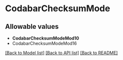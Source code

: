 # CodabarChecksumMode



## Allowable values
* **CodabarChecksumModeMod10**
* CodabarChecksumModeMod16

[[Back to Model list]](../README.md#documentation-for-models) [[Back to API list]](../README.md#documentation-for-api-endpoints) [[Back to README]](../README.md)
